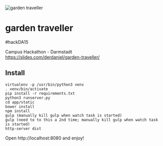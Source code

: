 ![garden traveller](http://i.imgur.com/aIXFRcx.png)

# garden traveller
 #hackDA15
 
Campus Hackathon - Darmstadt  
https://slides.com/derdaniel/garden-traveller/

## Install

```
virtualenv -p /usr/bin/python3 venv
. venv/bin/activate
pip install -r requirements.txt
python3 runserver.py
cd app/static
bower install
npm install
gulp (manually kill gulp when watch task is started)
gulp (need to to this a 2nd time; manually kill gulp when watch task is started)
http-server dist
```

Open http://localhost:8080 and enjoy!

